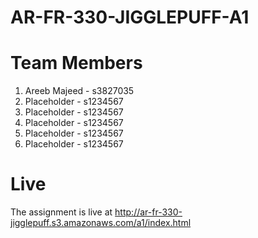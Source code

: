 # AR-FR-330-JIGGLEPUFF-A1

# Team Members

1. Areeb Majeed - s3827035
2. Placeholder - s1234567
3. Placeholder - s1234567
4. Placeholder - s1234567
5. Placeholder - s1234567
6. Placeholder - s1234567

# Live

The assignment is live at http://ar-fr-330-jigglepuff.s3.amazonaws.com/a1/index.html
